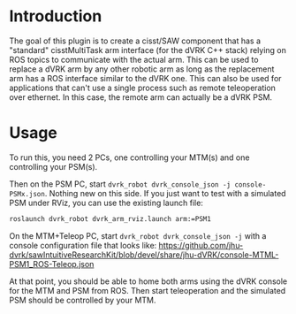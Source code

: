 # Introduction

The goal of this plugin is to create a cisst/SAW component that has a
"standard" cisstMultiTask arm interface (for the dVRK C++ stack)
relying on ROS topics to communicate with the actual arm.  This can be
used to replace a dVRK arm by any other robotic arm as long as the
replacement arm has a ROS interface similar to the dVRK one.  This can
also be used for applications that can't use a single process such as
remote teleoperation over ethernet.  In this case, the remote arm can
actually be a dVRK PSM.

# Usage

To run this, you need 2 PCs, one controlling your MTM(s) and one controlling your PSM(s).

Then on the PSM PC, start `dvrk_robot dvrk_console_json -j
console-PSMx.json`.  Nothing new on this side.  If you just want to
test with a simulated PSM under RViz, you can use the existing launch
file:
```sh
roslaunch dvrk_robot dvrk_arm_rviz.launch arm:=PSM1
```

On the MTM+Teleop PC, start `dvrk_robot dvrk_console_json -j` with a
console configuration file that looks like:
https://github.com/jhu-dvrk/sawIntuitiveResearchKit/blob/devel/share/jhu-dVRK/console-MTML-PSM1_ROS-Teleop.json

At that point, you should be able to home both arms using the dVRK
console for the MTM and PSM from ROS.  Then start teleoperation and
the simulated PSM should be controlled by your MTM.
